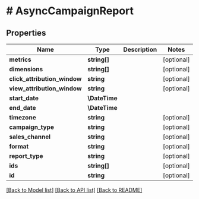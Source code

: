 # # AsyncCampaignReport

## Properties

Name | Type | Description | Notes
------------ | ------------- | ------------- | -------------
**metrics** | **string[]** |  | [optional]
**dimensions** | **string[]** |  | [optional]
**click_attribution_window** | **string** |  | [optional]
**view_attribution_window** | **string** |  | [optional]
**start_date** | **\DateTime** |  |
**end_date** | **\DateTime** |  |
**timezone** | **string** |  | [optional]
**campaign_type** | **string** |  | [optional]
**sales_channel** | **string** |  | [optional]
**format** | **string** |  | [optional]
**report_type** | **string** |  | [optional]
**ids** | **string[]** |  | [optional]
**id** | **string** |  | [optional]

[[Back to Model list]](../../README.md#models) [[Back to API list]](../../README.md#endpoints) [[Back to README]](../../README.md)
